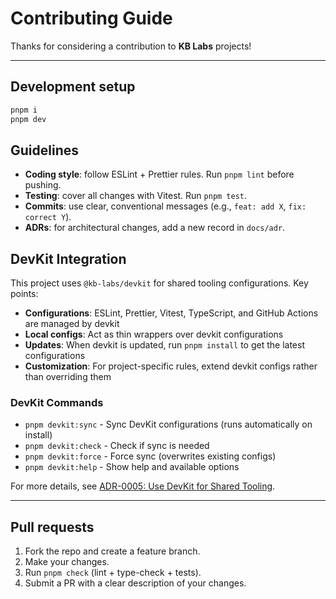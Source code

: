# Contributing Guide

Thanks for considering a contribution to **KB Labs** projects!

---

## Development setup

```bash
pnpm i
pnpm dev
```

## Guidelines

- **Coding style**: follow ESLint + Prettier rules. Run `pnpm lint` before pushing.
- **Testing**: cover all changes with Vitest. Run `pnpm test`.
- **Commits**: use clear, conventional messages (e.g., `feat: add X`, `fix: correct Y`).
- **ADRs**: for architectural changes, add a new record in `docs/adr`.

## DevKit Integration

This project uses `@kb-labs/devkit` for shared tooling configurations. Key points:

- **Configurations**: ESLint, Prettier, Vitest, TypeScript, and GitHub Actions are managed by devkit
- **Local configs**: Act as thin wrappers over devkit configurations
- **Updates**: When devkit is updated, run `pnpm install` to get the latest configurations
- **Customization**: For project-specific rules, extend devkit configs rather than overriding them

### DevKit Commands

- `pnpm devkit:sync` - Sync DevKit configurations (runs automatically on install)
- `pnpm devkit:check` - Check if sync is needed
- `pnpm devkit:force` - Force sync (overwrites existing configs)
- `pnpm devkit:help` - Show help and available options

For more details, see [ADR-0005: Use DevKit for Shared Tooling](docs/adr/0005-use-devkit-for-shared-tooling.md).

---

## Pull requests

1. Fork the repo and create a feature branch.
2. Make your changes.
3. Run `pnpm check` (lint + type-check + tests).
4. Submit a PR with a clear description of your changes.
